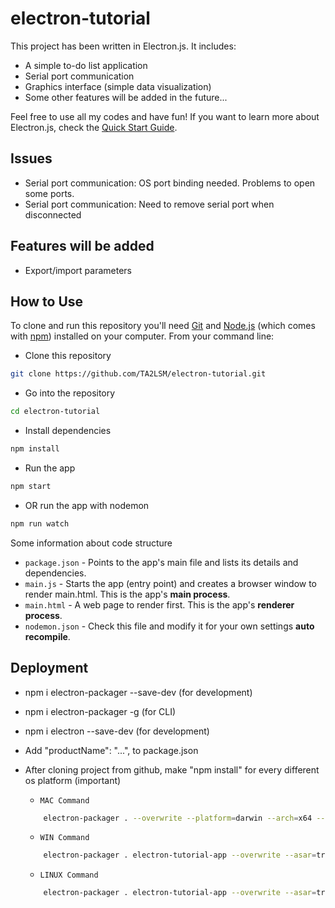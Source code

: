 # electron-tutorial
This project has been written in Electron.js. It includes:
- A simple to-do list application
- Serial port communication
- Graphics interface (simple data visualization)
- Some other features will be added in the future...

Feel free to use all my codes and have fun!
If you want to learn more about Electron.js, check the [Quick Start Guide](https://www.electronjs.org/docs/latest/tutorial/quick-start).

## Issues
- Serial port communication: OS port binding needed. Problems to open some ports.
- Serial port communication: Need to remove serial port when disconnected

## Features will be added
- Export/import parameters

## How to Use
To clone and run this repository you'll need [Git](https://git-scm.com) and [Node.js](https://nodejs.org/en/download/) (which comes with [npm](https://www.npmjs.com/)) installed on your computer. From your command line:

- Clone this repository
```bash
git clone https://github.com/TA2LSM/electron-tutorial.git
```

- Go into the repository
```bash
cd electron-tutorial
```

- Install dependencies
```bash
npm install
```

- Run the app
```bash
npm start
```
- OR run the app with nodemon
```bash
npm run watch
```

Some information about code structure
- `package.json` - Points to the app's main file and lists its details and dependencies.
- `main.js` - Starts the app (entry point) and creates a browser window to render main.html. This is the app's **main process**.
- `main.html` - A web page to render first. This is the app's **renderer process**.
- `nodemon.json` - Check this file and modify it for your own settings **auto recompile**.

## Deployment

- npm i electron-packager --save-dev (for development)
- npm i electron-packager -g (for CLI)
- npm i electron --save-dev (for development)
- Add "productName": "...", to package.json
- After cloning project from github, make "npm install" for every different os platform (important)

    - `MAC Command` 
    ```bash
        electron-packager . --overwrite --platform=darwin --arch=x64 --icon=assets/icons/mac/icon.icns --prune=true --out=release-builds
    ```
    - `WIN Command` 
    ```bash
        electron-packager . electron-tutorial-app --overwrite --asar=true --platform=win32 --arch=ia32 --icon=assets/icons/win/icon.ico --prune=true --out=release-builds --version-string.CompanyName=CE --version-string.FileDescription=CE --version-string.ProductName="TA2LSM Electron Project"
    ```
    - `LINUX Command` 
    ```bash
        electron-packager . electron-tutorial-app --overwrite --asar=true --platform=linux --arch=x64 --icon=assets/icons/linux/icon.png --prune=true --out=release-builds
    ```

